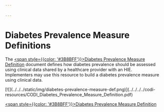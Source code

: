 ```yaml
---

---
```


# Diabetes Prevalence Measure Definitions

The [<span style={{color: '#3B8BFF'}}>Diabetes Prevalence Measure
Definition</span>](../../../../codi-resources/CODI_Diabetes_Prevalence_Measure_Definition.pdf)
document defines how diabetes prevalence should be assessed using
clinical data shared by a healthcare provider with an HIE. Implementers
may use this resource to build a diabetes prevalence measure using
clinical data.

<div style={{width: '250px'}}>

  <div style={{border: "2px solid"}}>
    [![](../../../static/img/diabetes-prevalence-measure-def.png)](../../../../codi-resources/CODI_Diabetes_Prevalence_Measure_Definition.pdf)
  </div>

  [<span style={{color: '#3B8BFF'}}>Diabetes Prevalence Measure
  Definition</span>](../../../../codi-resources/CODI_Diabetes_Prevalence_Measure_Definition.pdf)

</div>
